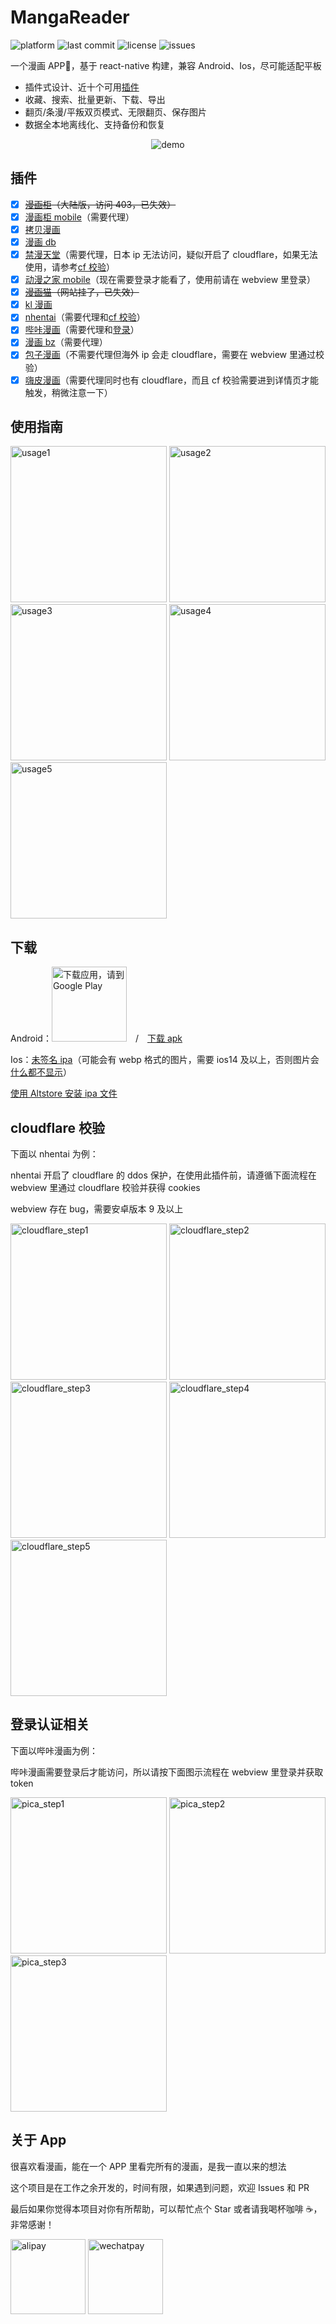 # MangaReader

![platform](https://img.shields.io/badge/platform-android%20%7C%20ios-brightgreen)
![last commit](https://img.shields.io/github/last-commit/youniaogu/MangaReader/master)
![license](https://img.shields.io/github/license/youniaogu/MangaReader)
![issues](https://img.shields.io/github/issues-raw/youniaogu/MangaReader)

一个漫画 APP📱，基于 react-native 构建，兼容 Android、Ios，尽可能适配平板

- 插件式设计、近十个可用[插件](#插件)
- 收藏、搜索、批量更新、下载、导出
- 翻页/条漫/平叛双页模式、无限翻页、保存图片
- 数据全本地离线化、支持备份和恢复

<p align="center">
  <img src="./static/demo.gif" alt="demo" />
</p>

## 插件

- [x] ~~[漫画柜](https://www.mhgui.com/)（大陆版，访问 403，已失效）~~
- [x] [漫画柜 mobile](https://m.manhuagui.com/)（需要代理）
- [x] [拷贝漫画](https://www.copymanga.org/)
- [x] [漫画 db](https://www.manhuadb.com/)
- [x] [禁漫天堂](https://18comic.vip)（需要代理，日本 ip 无法访问，疑似开启了 cloudflare，如果无法使用，请参考[cf 校验](#cloudflare-校验)）
- [x] [动漫之家 mobile](https://m.dmzj.com/)（现在需要登录才能看了，使用前请在 webview 里登录）
- [x] ~~[漫画猫](https://www.maofly.com/)（网站挂了，已失效）~~
- [x] [kl 漫画](https://klmanga.net/)
- [x] [nhentai](https://nhentai.net/)（需要代理和[cf 校验](#cloudflare-校验)）
- [x] [哔咔漫画](https://manhuabika.com/)（需要代理和[登录](#登录认证相关)）
- [x] [漫画 bz](https://mangabz.com/)（需要代理）
- [x] [包子漫画](https://cn.baozimh.com/)（不需要代理但海外 ip 会走 cloudflare，需要在 webview 里通过校验）
- [x] [嗨皮漫画](https://m.happymh.com/)（需要代理同时也有 cloudflare，而且 cf 校验需要进到详情页才能触发，稍微注意一下）

## 使用指南

<div>
  <img src="./static/usage1.jpeg" alt="usage1" width="250">
  <img src="./static/usage2.jpeg" alt="usage2" width="250">
  <img src="./static/usage3.jpeg" alt="usage3" width="250">
  <img src="./static/usage4.jpeg" alt="usage4" width="250">
  <img src="./static/usage5.jpeg" alt="usage5" width="250">
</div>

## 下载

Android：<a href='https://play.google.com/store/apps/details?id=com.youniaogu.mangareader&pcampaignid=pcampaignidMKT-Other-global-all-co-prtnr-py-PartBadge-Mar2515-1'><img width="120" alt='下载应用，请到 Google Play' src='https://play.google.com/intl/en_us/badges/static/images/badges/zh-cn_badge_web_generic.png'/></a>&emsp;/&emsp;[下载 apk](https://github.com/youniaogu/MangaReader/releases)

Ios：[未签名 ipa](https://github.com/youniaogu/MangaReader/releases)（可能会有 webp 格式的图片，需要 ios14 及以上，否则图片会[什么都不显示](https://github.com/youniaogu/MangaReader/issues/92)）

[使用 Altstore 安装 ipa 文件](https://faq.altstore.io/)

## cloudflare 校验

下面以 nhentai 为例：

nhentai 开启了 cloudflare 的 ddos 保护，在使用此插件前，请遵循下面流程在 webview 里通过 cloudflare 校验并获得 cookies

webview 存在 bug，需要安卓版本 9 及以上

<div>
  <img src="./static/cloudflare_step1.jpeg" alt="cloudflare_step1" width="250">
  <img src="./static/cloudflare_step2.jpeg" alt="cloudflare_step2" width="250">
  <img src="./static/cloudflare_step3.jpeg" alt="cloudflare_step3" width="250">
  <img src="./static/cloudflare_step4.jpeg" alt="cloudflare_step4" width="250">
  <img src="./static/cloudflare_step5.jpeg" alt="cloudflare_step5" width="250">
</div>

## 登录认证相关

下面以哔咔漫画为例：

哔咔漫画需要登录后才能访问，所以请按下面图示流程在 webview 里登录并获取 token

<div>
  <img src="./static/pica_step1.jpeg" alt="pica_step1" width="250">
  <img src="./static/pica_step2.jpeg" alt="pica_step2" width="250">
  <img src="./static/pica_step3.jpeg" alt="pica_step3" width="250">
</div>

## 关于 App

很喜欢看漫画，能在一个 APP 里看完所有的漫画，是我一直以来的想法

这个项目是在工作之余开发的，时间有限，如果遇到问题，欢迎 Issues 和 PR

最后如果你觉得本项目对你有所帮助，可以帮忙点个 Star 或者请我喝杯咖啡 ☕️，非常感谢！

<div>
  <img src="./static/alipay.png" alt="alipay" width="120">
  <img src="./static/wechatpay.jpg" alt="wechatpay" width="120">
</div>
